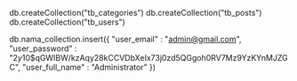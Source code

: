 db.createCollection("tb_categories")
db.createCollection("tb_posts")
db.createCollection("tb_users")

db.nama_collection.insert({
	"user_email" : "admin@gmail.com",
	"user_password" : "$2y$10$qGWIBW/kzAqy28kCCVDbXeIx73j0zd5QGgoh0RV7Mz9YzKYnMJZGC",
	"user_full_name" : "Administrator"
})